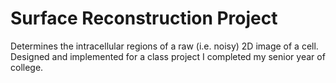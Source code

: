 Surface Reconstruction Project
===

Determines the intracellular regions of a raw (i.e. noisy) 2D image of a cell.  Designed and implemented for a class project I completed my senior year of college.
